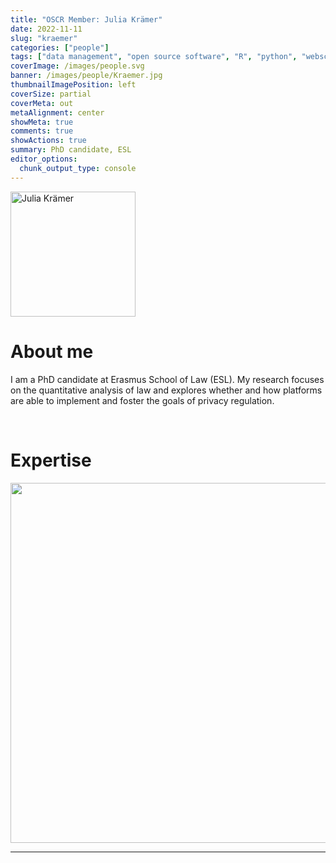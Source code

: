 ```yaml
---
title: "OSCR Member: Julia Krämer"
date: 2022-11-11
slug: "kraemer"
categories: ["people"]
tags: ["data management", "open source software", "R", "python", "webscraping", "law", "school-esl"] # top 3 categories + unique + school
coverImage: /images/people.svg
banner: /images/people/Kraemer.jpg
thumbnailImagePosition: left
coverSize: partial
coverMeta: out
metaAlignment: center
showMeta: true
comments: true
showActions: true
summary: PhD candidate, ESL
editor_options: 
  chunk_output_type: console
---
```


<!-- EMAIL -->
<p>
  <a href="mailto:j.k.kramer@law.eur.nl">
  <img border="0" alt="Julia Krämer" src="/images/people/Kraemer.jpg" width="200" height="200" align="center">
  </a>
</p>


<p align="center">
<!--  CV-->  
  <a href="https://pure.eur.nl/en/persons/julia-kr%C3%A4mer/" class="fa-solid fa-file" style="color:#000000;">
  </a> 

<!-- TWITTER   
  <a href="" class="fa-brands fa-x-twitter" style="color:#000000;">
  </a>   -->


<!-- GOOGLE SCHOLAR
  <a href="" class="fa-brands fa-google-scholar" style="color:#000000;">
  </a>
  -->
  
<!-- RESEARCHGATE 
  <a href="" class="fa-brands fa-researchgate" style="color:#000000;">
  </a>
   --> 
  
<!-- LINKEDIN -->  
  <a href="https://nl.linkedin.com/in/julia-krämer-708342171/" class="fa-brands fa-linkedin" style="color:#000000;">
  </a> 
  
  <!-- ORCID   
  <a href="" class="fa-brands fa-orcid" style="color:#000000;">
  </a>  -->

<!-- PERSONAL WEBSITE 
  <a href="" class="fa-solid fa-link" style="color:#000000;">
  </a> -->

<!-- GITHUB 
  <a href="" class="fa-brands fa-github" style="color:#000000;"> 
  </a> -->
</p>


# About me

I am a PhD candidate at Erasmus School of Law (ESL). My research focuses on the quantitative analysis of law and explores whether and how platforms are able to implement and foster the goals of privacy regulation.

<BR>

# Expertise

<img src="{{< blogdown/postref >}}index_files/figure-html/radarPlot-1.png" width="576" />

***


